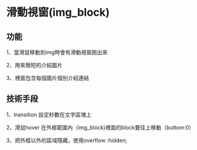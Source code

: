 # 滑動視窗(img_block)

## 功能

1、當滑鼠移動到img時會有滑動視窗跑出來

2、用來簡短的介紹圖片

3、裡面包含每個圖片個別介紹連結

## 技術手段

1、transition 設定秒數在文字區塊上

2、滑鼠hover 在外框範圍內（img_block)裡面的block要往上移動（buttom:0）

3、把外框以外的區域隱藏，使用overflow :hidden; 
